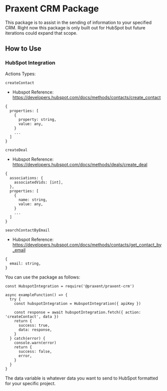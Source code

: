 # Praxent CRM Package

This package is to assist in the sending of information to your specified CRM. Right now this package is only built out for HubSpot but future iterations could expand that scope.

## How to Use

### HubSpot Integration

Actions Types:

`createContact`
* Hubspot Reference: https://developers.hubspot.com/docs/methods/contacts/create_contact
```
{
  properties: [
    {
      property: string,
      value: any,
    }
    ...
  ]
}
```

`createDeal`
* Hubspot Reference: https://developers.hubspot.com/docs/methods/deals/create_deal
```
{
  associations: {
    associatedVids: [int],
  },
  properties: [
    {
      name: string,
      value: any,
    }
    ...
  ]
}
```

`searchContactByEmail`
* Hubspot Reference: https://developers.hubspot.com/docs/methods/contacts/get_contact_by_email
```
{
  email: string,
}
```

You can use the package as follows:

```
const HubspotIntegration = require('@praxent/praxent-crm')

async exampleFunction() => {
  try {
    const hubspotIntegration = HubspotIntegration({ apiKey })

    const response = await hubspotIntegration.fetch({ action: 'createContact', data })
    return {
      success: true,
      data: response,
    }
  } catch(error) {
    console.warn(error)
    return {
      success: false,
      error,
    }
  }
}
```

The data variable is whatever data you want to send to HubSpot formatted for your specific project.
